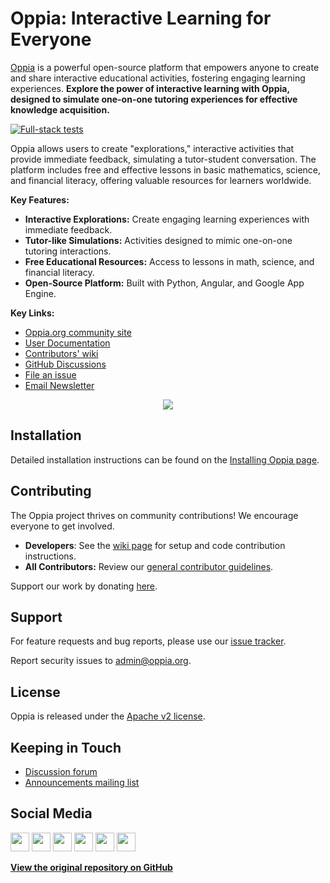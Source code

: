 # Oppia: Interactive Learning for Everyone

[Oppia](https://www.oppia.org) is a powerful open-source platform that empowers anyone to create and share interactive educational activities, fostering engaging learning experiences. **Explore the power of interactive learning with Oppia, designed to simulate one-on-one tutoring experiences for effective knowledge acquisition.**

[![Full-stack tests](https://github.com/oppia/oppia/actions/workflows/full_stack_tests.yml/badge.svg)](https://github.com/oppia/oppia/actions/workflows/full_stack_tests.yml)

Oppia allows users to create "explorations," interactive activities that provide immediate feedback, simulating a tutor-student conversation. The platform includes free and effective lessons in basic mathematics, science, and financial literacy, offering valuable resources for learners worldwide.

**Key Features:**

*   **Interactive Explorations:** Create engaging learning experiences with immediate feedback.
*   **Tutor-like Simulations:** Activities designed to mimic one-on-one tutoring interactions.
*   **Free Educational Resources:** Access to lessons in math, science, and financial literacy.
*   **Open-Source Platform:** Built with Python, Angular, and Google App Engine.

**Key Links:**

*   [Oppia.org community site](https://www.oppia.org)
*   [User Documentation](https://oppia.github.io/)
*   [Contributors' wiki](https://github.com/oppia/oppia/wiki)
*   [GitHub Discussions](https://github.com/oppia/oppia/discussions)
*   [File an issue](https://github.com/oppia/oppia/issues/new/choose)
*   [Email Newsletter](https://shorturl.at/CHPY6)

<p align="center">
  <a href="http://www.youtube.com/watch?v=Ntcw0H0hwPU" target="_blank" rel="noopener">
    <img src="https://user-images.githubusercontent.com/30050862/228266651-1270bedc-658a-40d8-8ab4-16b63de4deaf.png">
  </a>
</p>

## Installation

Detailed installation instructions can be found on the [Installing Oppia page](https://github.com/oppia/oppia/wiki/Installing-Oppia).

## Contributing

The Oppia project thrives on community contributions! We encourage everyone to get involved.

*   **Developers**: See the [wiki page](https://github.com/oppia/oppia/wiki/Contributing-code-to-Oppia#setting-things-up) for setup and code contribution instructions.
*   **All Contributors:** Review our [general contributor guidelines](https://github.com/oppia/oppia/wiki).

Support our work by donating [here](https://www.oppia.org/donate).

## Support

For feature requests and bug reports, please use our [issue tracker](https://github.com/oppia/oppia/issues/new/choose).

Report security issues to admin@oppia.org.

## License

Oppia is released under the [Apache v2 license](https://github.com/oppia/oppia/blob/develop/LICENSE).

## Keeping in Touch

*   [Discussion forum](https://github.com/oppia/oppia/discussions)
*   [Announcements mailing list](http://groups.google.com/group/oppia-announce)

## Social Media

[<img height="30" src="https://img.shields.io/badge/twitter-1DA1F2.svg?&style=for-the-badge&logo=twitter&logoColor=white" />][twitter] [<img height="30" src="https://img.shields.io/badge/linkedin-0077B5.svg?&style=for-the-badge&logo=linkedin&logoColor=white" />][LinkedIn] [<img height="30" src = "https://img.shields.io/badge/facebook-1877F2.svg?&style=for-the-badge&logo=facebook&logoColor=white">][Facebook] [<img height="30" src = "https://img.shields.io/badge/medium-12100E.svg?&style=for-the-badge&logo=medium&logoColor=white">][medium] [<img height="30" src = "https://img.shields.io/badge/oppia.org%20youtube-FF0000.svg?&style=for-the-badge&logo=youtube&logoColor=white">][oppia-org-youtube] [<img height="30" src = "https://img.shields.io/badge/oppia%20dev%20youtube-FF0000.svg?&style=for-the-badge&logo=youtube&logoColor=white">][dev-youtube]

[twitter]: https://twitter.com/oppiaorg
[linkedIn]: https://www.linkedin.com/company/oppia-org/
[medium]: https://medium.com/@oppia.org
[facebook]: https://www.facebook.com/oppiaorg/
[oppia-org-youtube]: https://www.youtube.com/channel/UC5c1G7BNDCfv1rczcBp9FPw
[dev-youtube]: https://www.youtube.com/channel/UCsrAX-oeqm0-NIQzQrdiUkQ

[**View the original repository on GitHub**](https://github.com/oppia/oppia)